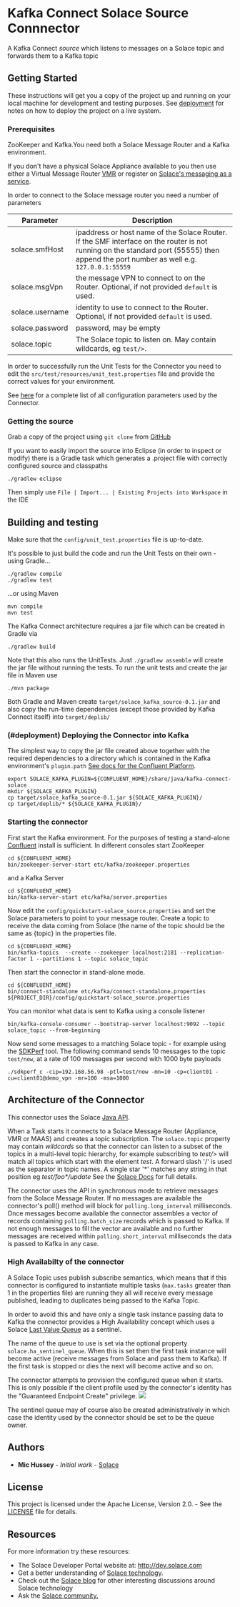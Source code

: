 # Kafka Connect Solace Source Connnector

A Kafka Connect *source* which listens to messages on a Solace topic and forwards them to a Kafka topic

## Getting Started

These instructions will get you a copy of the project up and running on your local machine for development and testing purposes. See [deployment](#deployment) for notes on how to deploy the project on a live system.

### Prerequisites

ZooKeeper and Kafka.You need both a Solace Message Router and a Kafka environment. 

If you don't have a physical Solace Appliance available to you then use either a Virtual Message Router [VMR](http://dev.solace.com/downloads/) or register on [Solace's messaging as a service](https://datago.io).

In order to connect to the Solace message router you need a number of parameters

Parameter       | Description
--------------- | -------------
solace.smfHost  | ipaddress or host name of the Solace Router. If the SMF interface on the router is not running on the standard port (55555) then append the port number as well e.g. `127.0.0.1:55559`|
solace.msgVpn   | the message VPN to connect to on the Router. Optional, if not provided `default` is used.
solace.username | identity to use to connect to the Router. Optional, if not provided `default` is used.
solace.password | password, may be empty
solace.topic    | The Solace topic to listen on. May contain wildcards, eg `test/>`.

In order to successfully run the Unit Tests for the Connector you need to edit the `src/test/resources/unit_test.properties` file and provide the correct values for your environment.

See [here](docs/source_config_options.rst) for a complete list of all configuration parameters used by the Connector. 

### Getting the source

Grab a copy of the project using `git clone` from  [GitHub](https://github.com/MichaelHussey/SolaceKafkaSourceConnector)

If you want to easily import the source into Eclipse (in order to inspect or modify) there is a Gradle task which generates a .project file with correctly configured source and classpaths

```
./gradlew eclipse
```

Then simply use `File | Import... | Existing Projects into Workspace` in the IDE

## Building and testing

Make sure that the `config/unit_test.properties` file is up-to-date.

It's possible to just build the code and run the Unit Tests on their own - using Gradle...

```
./gradlew compile
./gradlew test
```

...or using Maven

```
mvn compile
mvn test
```

The Kafka Connect architecture requires a jar file which can be created in Gradle via

```
./gradlew build
```
Note that this also runs the UnitTests. Just `./gradlew assemble` will create the jar file without running the tests. To run the unit tests and create the jar file in Maven use

```
./mvn package
```
Both Gradle and Maven create `target/solace_kafka_source-0.1.jar` and also copy the run-time dependencies (except those provided by Kafka Connect itself) into `target/deplib/`

### (#deployment) Deploying the Connector into Kafka

The simplest way to copy the jar file created above together with the required dependencies to a directory which is contained in the Kafka environment's `plugin.path` [See docs for the Confluent Platform](http://docs.confluent.io/current/connect/userguide.html#installing-plugins). 

```
export SOLACE_KAFKA_PLUGIN=${CONFLUENT_HOME}/share/java/kafka-connect-solace
mkdir ${SOLACE_KAFKA_PLUGIN}
cp target/solace_kafka_source-0.1.jar ${SOLACE_KAFKA_PLUGIN}/
cp target/deplib/* ${SOLACE_KAFKA_PLUGIN}/
```

### Starting the connector

First start the Kafka environment. For the purposes of testing a stand-alone [Confluent](https://www.confluent.io/download/) install is sufficient. In different consoles start ZooKeeper

```
cd ${CONFLUENT_HOME}
bin/zookeeper-server-start etc/kafka/zookeeper.properties
```
and a Kafka Server

```
cd ${CONFLUENT_HOME}
bin/kafka-server-start etc/kafka/server.properties
```
Now edit the `config/quickstart-solace_source.properties` and set the Solace parameters to point to your message router. Create a topic to receive the data coming from Solace (the name of the topic should be the same as {topic} in the properties file.

```
cd ${CONFLUENT_HOME}
bin/kafka-topics  --create --zookeeper localhost:2181 --replication-factor 1 --partitions 1 --topic solace_topic
```
 Then start the connector in stand-alone mode.

```
cd ${CONFLUENT_HOME}
bin/connect-standalone etc/kafka/connect-standalone.properties ${PROJECT_DIR}/config/quickstart-solace_source.properties
```
You can monitor what data is sent to Kafka using a console listener

```
bin/kafka-console-consumer --bootstrap-server localhost:9092 --topic solace_topic --from-beginning
```

Now send some messages to a matching Solace topic - for example using the [SDKPerf](http://dev.solace.com/downloads/download_sdkperf/) tool. The following command sends 10 messages to the topic `test/now`, at a rate of 100 messages per second with 1000 byte payloads

```
./sdkperf_c -cip=192.168.56.98 -ptl=test/now -mn=10 -cp=client01 -cu=client01@demo_vpn -mr=100 -msa=1000
```

## Architecture of the Connector

This connector uses the Solace [Java API](http://docs.solace.com/Solace-Messaging-APIs/java-api-home.htm). 

When a Task starts it connects to a Solace Message Router (Appliance, VMR or MAAS) and creates a topic subscription. The `solace.topic` property may contain *wildcards* so that the connector can listen to a subset of the topics in a multi-level topic hierarchy, for example subscribing to *test/>* will match all topics which start with the element *test*. A forward slash '/' is used as the separator in topic names. A single star '\*' matches any string in that position eg *test/foo\*/update* See the [Solace Docs](http://docs.solace.com/Features/SMF-Topics.htm) for full details.

The connector uses the API in synchronous mode to retrieve messages from the Solace Message Router. If no messages are available the connector's poll() method will block for `polling.long_interval` milliseconds. Once messages become available the connector assembles a vector of records containing `polling.batch_size` records which is passed to Kafka. If not enough messages to fill the vector are available and no further messages are received within `polling.short_interval` milliseconds the data is passed to Kafka in any case.

### High Availabilty of the connector

A Solace Topic uses publish subscribe semantics, which means that if this connector is configured to instantiate multiple tasks (```max.tasks``` greater than 1 in the properties file) are running they all will receive every message published, leading to duplicates being passed to the Kafka Topic.

In order to avoid this and have only a single task instance passing data to Kafka the connector provides a High Availability concept which uses a Solace [Last Value Queue](https://docs.solace.com/Features/Endpoints.htm#LVQs) as a sentinel. 

The name of the queue to use is set via the optional property ```solace.ha_sentinel_queue```. When this is set then the first task instance will become active (receive messages from Solace and pass them to Kafka). If the first task is stopped or dies the next will become active and so on.

The connector attempts to provision the configured queue when it starts. This is only possible if the client profile used by the connector's identity has the "Guaranteed Endpoint Create" privilege.
![](docs/images/GuaranteedEndpointCreate.png) 
  
The sentinel queue may of course also be created administratively in which case the identity used by the connector should be set to be the queue owner.

## Authors

* **Mic Hussey** - *Initial work* - [Solace](https://github.com/MichaelHussey)

## License

This project is licensed under the Apache License, Version 2.0. - See the [LICENSE](LICENSE) file for details.

## Resources

For more information try these resources:

- The Solace Developer Portal website at: http://dev.solace.com
- Get a better understanding of [Solace technology](http://dev.solace.com/tech/).
- Check out the [Solace blog](http://dev.solace.com/blog/) for other interesting discussions around Solace technology
- Ask the [Solace community.](http://dev.solace.com/community/)

